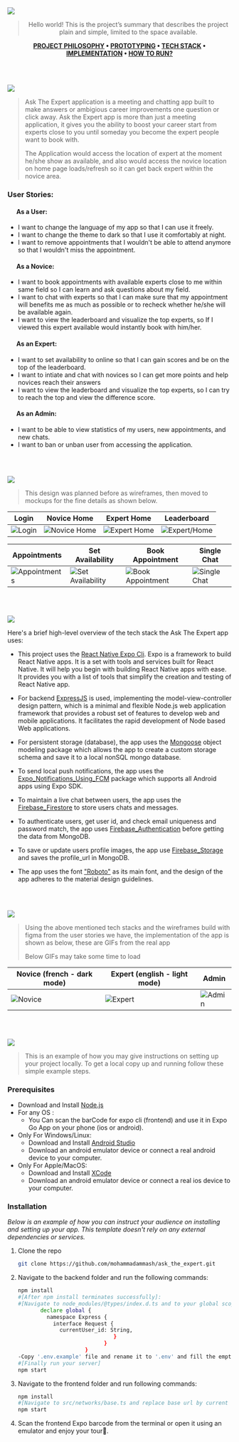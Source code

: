 <img src="./readme/titles/main.svg"/>

<div align="center">

> Hello world! This is the project’s summary that describes the project plain and simple, limited to the space available.

**[PROJECT PHILOSOPHY](#project-philosophy) • [PROTOTYPING](#prototyping) • [TECH STACK](#tech_stack) • [IMPLEMENTATION](#implementation) • [HOW TO RUN?](#how_to_run)**

</div>

<br><br>

<a id="project-philosophy"></a>
<img src="./readme/titles/philosophy.svg"/>

> Ask The Expert application is a meeting and chatting app built to make answers or ambigious career improvements one question or click away. Ask the Expert app is more than just a meeting application, it gives you the ability to boost your career start from experts close to you until someday you become the expert people want to book with.
>
> The Application would access the location of expert at the moment he/she show as available, and also would access the novice location on home page loads/refresh so it can get back expert within the novice area.

### User Stories:

#### &nbsp; &nbsp; &nbsp; As a User:

- I want to change the language of my app so that I can use it freely.
- I want to change the theme to dark so that I use it comfortably at night.
- I want to remove appointments that I wouldn't be able to attend anymore so that I wouldn't miss the appointment.

#### &nbsp; &nbsp; &nbsp; As a Novice:

- I want to book appointments with available experts close to me within same field so I can learn and ask questions about my field.
- I want to chat with experts so that I can make sure that my appointment will benefits me as much as possible or to recheck whether he/she will be available again.
- I want to view the leaderboard and visualize the top experts, so If I viewed this expert available would instantly book with him/her.

#### &nbsp; &nbsp; &nbsp; As an Expert:

- I want to set availability to online so that I can gain scores and be on the top of the leaderboard.
- I want to intiate and chat with novices so I can get more points and help novices reach their answers
- I want to view the leaderboard and visualize the top experts, so I can try to reach the top and view the difference score.

#### &nbsp; &nbsp; &nbsp; As an Admin:

- I want to be able to view statistics of my users, new appointments, and new chats.
- I want to ban or unban user from accessing the application.

<br><br>

<a id="prototyping"></a>
<img src="./readme/titles/prototyping.svg"/>

> This design was planned before as wireframes, then moved to mockups for the fine details as shown below.

| Login                                   | Novice Home                                         | Expert Home                                            | Leaderboard                                         |
| --------------------------------------- | --------------------------------------------------- | ------------------------------------------------------ | --------------------------------------------------- |
| ![Login](./readme/prototypes/login.svg) | ![Novice Home](./readme/prototypes/novice_home.svg) | ![Expert Home](./readme/prototypes/expert_profile.svg) | ![Expert/Home](./readme/prototypes/leaderboard.svg) |

| Appointments                                             | Set Availability                                              | Book Appointment                                              | Single Chat                                         |
| -------------------------------------------------------- | ------------------------------------------------------------- | ------------------------------------------------------------- | --------------------------------------------------- |
| ![Appointments](./readme/prototypes/my_appointments.svg) | ![Set Availability](./readme/prototypes/set_availability.svg) | ![Book Appointment](./readme/prototypes/book_appointment.svg) | ![Single Chat](./readme/prototypes/single_chat.svg) |

<br><br>

<a id="tech_stack"></a>
<img src="./readme/titles/tech_stack.svg"/>

Here's a brief high-level overview of the tech stack the Ask The Expert app uses:

- This project uses the [React Native Expo Cli](https://docs.expo.dev/workflow/expo-cli/). Expo is a framework to build React Native apps. It is a set with tools and services built for React Native. It will help you begin with building React Native apps with ease. It provides you with a list of tools that simplify the creation and testing of React Native app.

- For backend [ExpressJS](https://mongoosejs.com/) is used, implementing the model-view-controller design pattern, which is a minimal and flexible Node.js web application framework that provides a robust set of features to develop web and mobile applications. It facilitates the rapid development of Node based Web applications.

- For persistent storage (database), the app uses the [Mongoose](https://mongoosejs.com/) object modeling package which allows the app to create a custom storage schema and save it to a local nonSQL mongo database.

- To send local push notifications, the app uses the [Expo_Notifications_Using_FCM](https://docs.expo.dev/push-notifications/using-fcm/) package which supports all Android apps using Expo SDK.

- To maintain a live chat between users, the app uses the [Firebase_Firestore](https://firebase.google.com/products/firestore/) to store users chats and messages.

- To authenticate users, get user id, and check email uniqueness and password match, the app uses [Firebase_Authentication](https://firebase.google.com/products/auth) before getting the data from MongoDB.
  
- To save or update users profile images, the app use [Firebase_Storage](https://firebase.google.com/products/storage) and saves the profile_url in MongoDB.

- The app uses the font ["Roboto"](https://fonts.googleapis.com/css2?family=Roboto) as its main font, and the design of the app adheres to the material design guidelines.

<br><br>

<a id="implementation"></a>
<img src="./readme/titles/implementation.svg"/>

> Using the above mentioned tech stacks and the wireframes build with figma from the user stories we have, the implementation of the app is shown as below, these are GIFs from the real app 
> 
> Below GIFs may take some time to load

| Novice (french - dark mode)                                                | Expert (english - light mode)                                          | Admin                                          |
| ----------------------------------------------------- | ----------------------------------------------- | ---------------------------------------------- |
| ![Novice](./readme/prototypes/novice_french_dark.gif) | ![Expert](./readme/prototypes/expert_lightmode.gif) | ![Admin](.//readme/prototypes/admin.gif) |

<br><br>

<a id="how_to_run"></a>
<img src="./readme/titles/how_to_run.svg"/>

> This is an example of how you may give instructions on setting up your project locally.
> To get a local copy up and running follow these simple example steps.

### Prerequisites

- Download and Install [Node.js](https://nodejs.org/en/)
- For any OS :
  - You Can scan the barCode for expo cli (frontend) and use it in Expo Go App on your phone (ios or android).
- Only For Windows/Linux:
  - Download and Install [Android Studio](https://developer.android.com/studio/index.html)
  - Download an android emulator device or connect a real android device to your computer.
- Only For Apple/MacOS:
  - Download and Install [XCode](https://developer.apple.com/xcode/resources/)
  - Download an android emulator device or connect a real ios device to your computer.

### Installation

_Below is an example of how you can instruct your audience on installing and setting up your app. This template doesn't rely on any external dependencies or services._

1. Clone the repo
   ```sh
   git clone https://github.com/mohammadammash/ask_the_expert.git
   ```
2. Navigate to the backend folder and run the following commands:
   ```sh
   npm install
   #[After npm install terminates successfully]:
   #[Navigate to node_modules/@types/index.d.ts and to your global scope]:
          declare global {
            namespace Express {
              interface Request {
                currentUser_id: String,
                                 }
                              }
                        }
   -Copy '.env.example' file and rename it to '.env' and fill the empty variables
   #[Finally run your server]
   npm start
   ```
3. Navigate to the frontend folder and run following commands:
   ```sh
   npm install
   #[Navigate to src/networks/base.ts and replace base url by current local IPv4:Port]
   npm start
   ```
4. Scan the frontend Expo barcode from the terminal or open it using an emulator and enjoy your tour🎉.
